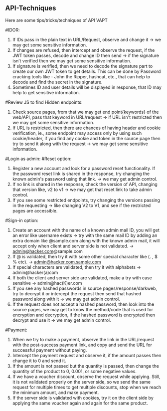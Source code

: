 ## API-Techniques
Here are some tips/tricks/techniques of API VAPT

#IDOR:
1. If IDs pass in the plain text in URL/Request, observe and change it -> we may get some sensitive information.
2. If changes are refused, then intercept and observe the request, if the JWT token passes, decode and change ID then send -> if the signature isn’t verified then we may get some sensitive information.
3. If signature is verified, then we need to decode the signature part to create our own JWT token to get details. This can be done by Password cracking tools like - John the Ripper, hashcat, etc., that can help to decode and find the secret in the signature.
4. Sometimes ID and user details will be displayed in response, that ID may help to get sensitive information.

#Review JS to find Hidden endpoints:
1. Check source pages, from that we may get end point{keywords} of the web/API, pass that keyword in URL/request -> if URL isn't restricted then we may get some sensitive information.
2. If URL is restricted, then there are chances of having header and cookie verification, ie., some endpoint may access only by using such cookie/header, if you find any cookie and token in the source page then try to send it along with the request -> we may get some sensitive information.

#Login as admin:
#Reset option:
1. Register a new account and look for a password reset functionality. If the password reset link is shared in the response, try changing the known admin's password using that link. -> we may get admin control.
2. If no link is shared in the response, check the version of API, changing that version like, v2 to v1 -> we may get that reset link to take admin control.
3. If you see some restricted endpoints, try changing the versions passing in the requesting -> like changing V2 to V1, and see if the restricted pages are accessible. 

#Sign-in option:
1. Create an account with the name of a known admin mail ID, you will get an error like username exists -> try with the same mail ID by adding an extra domain like @sample.com along with the known admin mail, it will accept only when client and server side is not validated. -> admin@hacker.com@sample.com
2. If @ is validated, then try it with some other special character like (. , $ % etc). -> admin@hacker.com.sample.com
3. If special characters are validated, then try it with alphabets -> admin@hacker(a)com
4. If both the client and server side are validated, make a try with case sensitive -> admin@hac(K)er.com
5. If you see any hashed passwords in source pages/response/darkweb, try to decrypt it or intercept the request then send that hashed password along with it -> we may get admin control.
6. If the request does not accept a hashed password, then look into the source pages, we may get to know the method/code that is used for encryption and decryption, if the hashed password is encrypted then decrypt and use it -> we may get admin control.

#Payment:
1. When we try to make a payment, observe the link in the URL/request with the post-success payment link, and copy and send the URL for successful payment without paying. 
2. Intercept the payment request and observe it, if the amount passes then change it to 0 and send it.
3. If the amount is not passed but the quantity is passed, then change the quantity of the product to 0, 0.001, or some negative values.
4. If we have a voucher discount, observe the request while applying. Still, it is not validated properly on the server side, so we send the same request for multiple times to get multiple discounts, stop when we reach the minimum amount, and make payment.
5. If the server side is validated with cookies, try it on the client side by applying the same voucher again and again for the same product.
